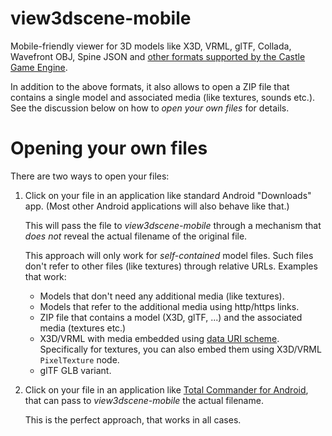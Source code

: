 # view3dscene-mobile

Mobile-friendly viewer for 3D models like X3D, VRML, glTF, Collada, Wavefront OBJ, Spine JSON and [other formats supported by the Castle Game Engine](https://castle-engine.io/creating_data_model_formats.php).

In addition to the above formats, it also allows to open a ZIP file that contains a single model and associated media (like textures, sounds etc.). See the discussion below on how to _open your own files_ for details.

# Opening your own files

There are two ways to open your files:

1. Click on your file in an application like standard Android "Downloads" app. (Most other Android applications will also behave like that.)

    This will pass the file to _view3dscene-mobile_ through a mechanism that *does not* reveal the actual filename of the original file.

     This approach will only work for _self-contained_ model files. Such files don't refer to other files (like textures) through relative URLs. Examples that work:

    - Models that don't need any additional media (like textures).
    - Models that refer to the additional media using http/https links.
    - ZIP file that contains a model (X3D, glTF, ...) and the associated media (textures etc.)
    - X3D/VRML with media embedded using [data URI scheme](https://en.wikipedia.org/wiki/Data_URI_scheme). Specifically for textures, you can also embed them using X3D/VRML `PixelTexture` node.
    - glTF GLB variant.

2. Click on your file in an application like [Total Commander for Android](https://play.google.com/store/apps/details?id=com.ghisler.android.TotalCommander), that can pass to _view3dscene-mobile_ the actual filename.

    This is the perfect approach, that works in all cases.

